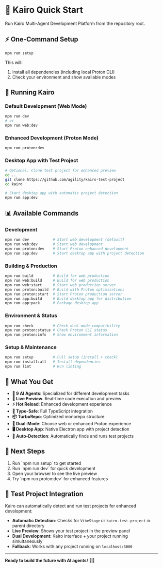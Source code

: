 # 🚀 Kairo Quick Start

Run Kairo Multi-Agent Development Platform from the repository root.

## ⚡ **One-Command Setup**

```bash
npm run setup
```

This will:
1. Install all dependencies (including local Proton CLI)
2. Check your environment and show available modes

## 🎯 **Running Kairo**

### **Default Development (Web Mode)**
```bash
npm run dev
# or
npm run web:dev
```

### **Enhanced Development (Proton Mode)**
```bash
npm run proton:dev
```

### **Desktop App with Test Project**
```bash
# Optional: Clone test project for enhanced preview
cd ..
git clone https://github.com/agility/kairo-test-project
cd kairo

# Start desktop app with automatic project detection
npm run app:dev
```

## 📊 **Available Commands**

### **Development**
```bash
npm run dev           # Start web development (default)
npm run web:dev       # Start web development
npm run proton:dev    # Start Proton enhanced development
npm run app:dev       # Start desktop app with project detection
```

### **Building & Production**
```bash
npm run build         # Build for web production
npm run web:build     # Build for web production  
npm run web:start     # Start web production server
npm run proton:build  # Build with Proton optimizations
npm run proton:start  # Start Proton production server
npm run app:build     # Build desktop app for distribution
npm run app:pack      # Package desktop app
```

### **Environment & Status**
```bash
npm run check         # Check dual-mode compatibility
npm run proton:status # Check Proton CLI status
npm run proton:info   # Show environment information
```

### **Setup & Maintenance**
```bash
npm run setup         # Full setup (install + check)
npm run install:all   # Install dependencies
npm run lint          # Run linting
```

## 🌟 **What You Get**

- **🤖 9 AI Agents**: Specialized for different development tasks
- **🔄 Live Preview**: Real-time code execution and preview  
- **⚡ Hot Reload**: Enhanced development experience
- **🎯 Type-Safe**: Full TypeScript integration
- **📦 TurboRepo**: Optimized monorepo structure
- **🚀 Dual-Mode**: Choose web or enhanced Proton experience
- **🖥️ Desktop App**: Native Electron app with project detection
- **🔗 Auto-Detection**: Automatically finds and runs test projects

## 🎯 **Next Steps**

1. Run \`npm run setup\` to get started
2. Run \`npm run dev\` for quick development  
3. Open your browser to see the live preview
4. Try \`npm run proton:dev\` for enhanced features

## 🔗 **Test Project Integration**

Kairo can automatically detect and run test projects for enhanced development:

- **Automatic Detection**: Checks for `VibeStage` or `kairo-test-project` in parent directory
- **Live Preview**: Shows your test project in the preview panel
- **Dual Development**: Kairo interface + your project running simultaneously
- **Fallback**: Works with any project running on `localhost:3000`

---

**Ready to build the future with AI agents!** 🤖✨
